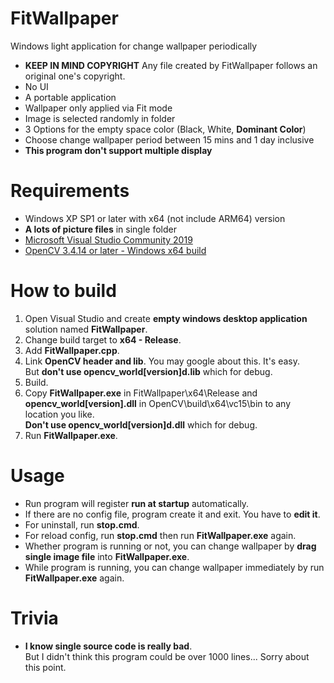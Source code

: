 # FitWallpaper
Windows light application for change wallpaper periodically

* __KEEP IN MIND COPYRIGHT__ Any file created by FitWallpaper follows an original one's copyright.
* No UI
* A portable application
* Wallpaper only applied via Fit mode
* Image is selected randomly in folder
* 3 Options for the empty space color (Black, White, __Dominant Color__)
* Choose change wallpaper period between 15 mins and 1 day inclusive
* __This program don't support multiple display__

# Requirements
* Windows XP SP1 or later with x64 (not include ARM64) version
* __A lots of picture files__ in single folder
* [Microsoft Visual Studio Community 2019](https://visualstudio.microsoft.com/downloads/)
* [OpenCV 3.4.14 or later - Windows x64 build](https://opencv.org/releases/)

# How to build
1. Open Visual Studio and create __empty windows desktop application__ solution named __FitWallpaper__.
2. Change build target to __x64 - Release__.
3. Add __FitWallpaper.cpp__.
4. Link __OpenCV header and lib__. You may google about this. It's easy.  
   But __don't use opencv_world[version]d.lib__ which for debug.
5. Build.
6. Copy __FitWallpaper.exe__ in FitWallpaper\x64\Release and  
   __opencv_world[version].dll__ in OpenCV\build\x64\vc15\bin to any location you like.  
   __Don't use opencv_world[version]d.dll__ which for debug.
7. Run __FitWallpaper.exe__.

# Usage
* Run program will register __run at startup__ automatically.
* If there are no config file, program create it and exit. You have to __edit it__.
* For uninstall, run __stop.cmd__.
* For reload config, run __stop.cmd__ then run __FitWallpaper.exe__ again.
* Whether program is running or not, you can change wallpaper by __drag single image file__ into __FitWallpaper.exe__.
* While program is running, you can change wallpaper immediately by run __FitWallpaper.exe__ again.

# Trivia
* __I know single source code is really bad__.  
  But I didn't think this program could be over 1000 lines... Sorry about this point.  
